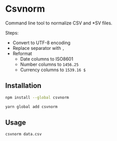 # Csvnorm

Command line tool to normalize CSV and *SV files.

Steps:

- Convert to UTF-8 encoding
- Replace separator with `,`
- Reformat
  - Date columns to ISO8601
  - Number columns to `1456.25`
  - Currency columns to `1539.16 $`

## Installation

```sh
npm install --global csvnorm
```

```sh
yarn global add csvnorm
```


## Usage

```sh
csvnorm data.csv
```
